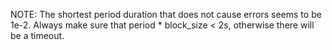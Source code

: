 NOTE: The shortest period duration that does not cause errors seems to be 1e-2. Always make sure that period * block_size < 2s, otherwise there will be a timeout.
